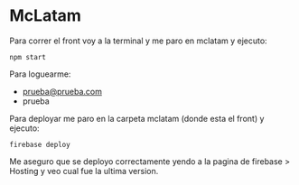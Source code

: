 # McLatam
Para correr el front voy a la terminal y me paro en mclatam y ejecuto:

```npm start```

Para loguearme:

* prueba@prueba.com
* prueba


Para deployar me paro en la carpeta mclatam (donde esta el front) y ejecuto:

```firebase deploy```

Me aseguro que se deployo correctamente yendo a la pagina de firebase > Hosting y veo cual fue la ultima version.


